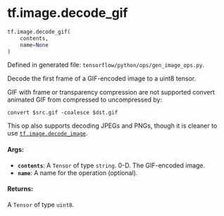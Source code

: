 <div itemscope itemtype="http://developers.google.com/ReferenceObject">
<meta itemprop="name" content="tf.image.decode_gif" />
<meta itemprop="path" content="Stable" />
</div>

# tf.image.decode_gif

``` python
tf.image.decode_gif(
    contents,
    name=None
)
```



Defined in generated file: `tensorflow/python/ops/gen_image_ops.py`.

Decode the first frame of a GIF-encoded image to a uint8 tensor.

GIF with frame or transparency compression are not supported
convert animated GIF from compressed to uncompressed by:

    convert $src.gif -coalesce $dst.gif

This op also supports decoding JPEGs and PNGs, though it is cleaner to use
<a href="../../tf/image/decode_image.md"><code>tf.image.decode_image</code></a>.

#### Args:

* <b>`contents`</b>: A `Tensor` of type `string`. 0-D.  The GIF-encoded image.
* <b>`name`</b>: A name for the operation (optional).


#### Returns:

A `Tensor` of type `uint8`.